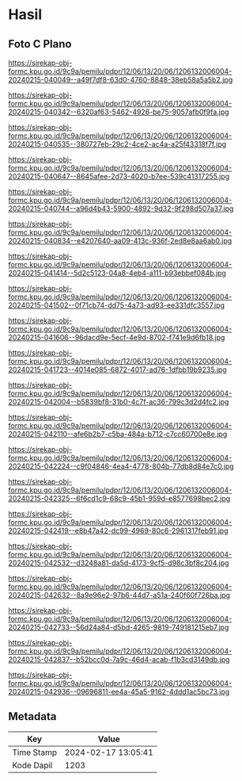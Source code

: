 # Hasil

## Foto C Plano

https://sirekap-obj-formc.kpu.go.id/9c9a/pemilu/pdpr/12/06/13/20/06/1206132006004-20240215-040049--a49f7df8-63d0-4760-8848-38eb58a5a5b2.jpg

https://sirekap-obj-formc.kpu.go.id/9c9a/pemilu/pdpr/12/06/13/20/06/1206132006004-20240215-040342--6320af63-5462-4926-be75-9057afb0f9fa.jpg

https://sirekap-obj-formc.kpu.go.id/9c9a/pemilu/pdpr/12/06/13/20/06/1206132006004-20240215-040535--380727eb-29c2-4ce2-ac4a-a25f43318f7f.jpg

https://sirekap-obj-formc.kpu.go.id/9c9a/pemilu/pdpr/12/06/13/20/06/1206132006004-20240215-040647--8645afee-2d73-4020-b7ee-539c41317255.jpg

https://sirekap-obj-formc.kpu.go.id/9c9a/pemilu/pdpr/12/06/13/20/06/1206132006004-20240215-040744--a96d4b43-5900-4892-9d32-9f298d507a37.jpg

https://sirekap-obj-formc.kpu.go.id/9c9a/pemilu/pdpr/12/06/13/20/06/1206132006004-20240215-040834--e4207640-aa09-413c-936f-2ed8e8aa6ab0.jpg

https://sirekap-obj-formc.kpu.go.id/9c9a/pemilu/pdpr/12/06/13/20/06/1206132006004-20240215-041414--5d2c5123-04a8-4eb4-a111-b93ebbef084b.jpg

https://sirekap-obj-formc.kpu.go.id/9c9a/pemilu/pdpr/12/06/13/20/06/1206132006004-20240215-041502--0f71cb74-dd75-4a73-ad93-ee331dfc3557.jpg

https://sirekap-obj-formc.kpu.go.id/9c9a/pemilu/pdpr/12/06/13/20/06/1206132006004-20240215-041606--96dacd9e-5ecf-4e9d-8702-f741e9d6fb18.jpg

https://sirekap-obj-formc.kpu.go.id/9c9a/pemilu/pdpr/12/06/13/20/06/1206132006004-20240215-041723--4014e085-6872-4017-ad76-1dfbb19b9235.jpg

https://sirekap-obj-formc.kpu.go.id/9c9a/pemilu/pdpr/12/06/13/20/06/1206132006004-20240215-042004--b5839bf8-31b0-4c7f-ac36-799c3d2d4fc2.jpg

https://sirekap-obj-formc.kpu.go.id/9c9a/pemilu/pdpr/12/06/13/20/06/1206132006004-20240215-042110--afe6b2b7-c5ba-484a-b712-c7cc60700e8e.jpg

https://sirekap-obj-formc.kpu.go.id/9c9a/pemilu/pdpr/12/06/13/20/06/1206132006004-20240215-042224--c9f04846-4ea4-4778-804b-77db8d84e7c0.jpg

https://sirekap-obj-formc.kpu.go.id/9c9a/pemilu/pdpr/12/06/13/20/06/1206132006004-20240215-042325--6f6cd1c9-68c9-45b1-959d-e8577698bec2.jpg

https://sirekap-obj-formc.kpu.go.id/9c9a/pemilu/pdpr/12/06/13/20/06/1206132006004-20240215-042419--e8b47a42-dc99-4969-80c6-2961317feb91.jpg

https://sirekap-obj-formc.kpu.go.id/9c9a/pemilu/pdpr/12/06/13/20/06/1206132006004-20240215-042532--d3248a81-da5d-4173-9cf5-d98c3bf8c204.jpg

https://sirekap-obj-formc.kpu.go.id/9c9a/pemilu/pdpr/12/06/13/20/06/1206132006004-20240215-042632--8a9e96e2-97b6-44d7-a51a-240f60f726ba.jpg

https://sirekap-obj-formc.kpu.go.id/9c9a/pemilu/pdpr/12/06/13/20/06/1206132006004-20240215-042733--56d24a84-d5bd-4265-9819-749181215eb7.jpg

https://sirekap-obj-formc.kpu.go.id/9c9a/pemilu/pdpr/12/06/13/20/06/1206132006004-20240215-042837--b52bcc0d-7a9c-46d4-acab-f1b3cd3149db.jpg

https://sirekap-obj-formc.kpu.go.id/9c9a/pemilu/pdpr/12/06/13/20/06/1206132006004-20240215-042936--09696811-ee4a-45a5-9162-4ddd1ac5bc73.jpg


## Metadata

| Key        | Value               |
| ---------- | ------------------- |
| Time Stamp | 2024-02-17 13:05:41 |
| Kode Dapil | 1203                |



